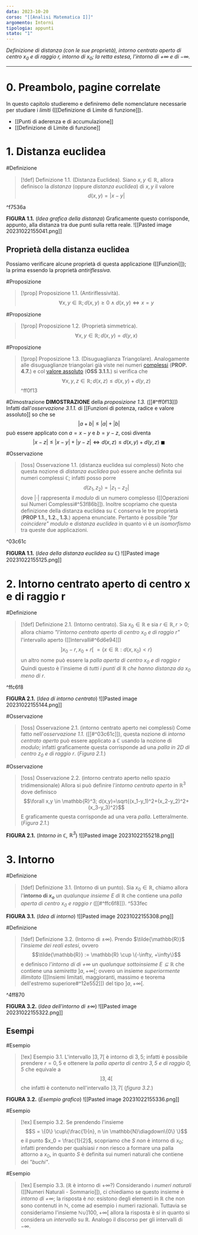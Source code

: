 ```yaml
---
data: 2023-10-20
corso: "[[Analisi Matematica I]]"
argomento: Intorni
tipologia: appunti
stato: "1"
---
```

*Definizione di distanza (con le sue proprietà), intorno centrato aperto di centro $x_0$ e di raggio $r$, intorno di $x_0$; la retta estesa, l'intorno di $+\infty$ e di $-\infty$.*
- - -
# 0. Preambolo, pagine correlate
In questo capitolo studieremo e definiremo delle nomenclature necessarie per studiare i *limiti* ([[Definizione di Limite di funzione]]).
- [[Punti di aderenza e di accumulazione]]
- [[Definizione di Limite di funzione]]
# 1. Distanza euclidea
#Definizione 
> [!def] Definizione 1.1. (Distanza Euclidea).
> Siano $x, y \in \mathbb{R}$, allora definisco la *distanza* (oppure *distanza euclidea*) di $x, y$ il valore 
> $$d(x,y) = | x - y |$$

^f7536a

**FIGURA 1.1.** (*Idea grafica della distanza*)
Graficamente questo corrisponde, appunto, alla distanza tra due punti sulla retta reale.
![[Pasted image 20231022155041.png]]
## Proprietà della distanza euclidea
Possiamo verificare alcune proprietà di questa applicazione ([[Funzioni]]); la prima essendo la proprietà *antiriflessiva*.

#Proposizione
> [!prop] Proposizione 1.1. (Antiriflessività).
> $$\forall x, y \in \mathbb{R}; d(x,y) \geq 0 \land d(x,y) \iff x=y$$

#Proposizione 
> [!prop] Proposizione 1.2. (Proprietà simmetrica).
>  $$\forall x,y \in \mathbb{R}; d(x,y) = d(y,x)$$

#Proposizione 
> [!prop] Proposizione 1.3. (Disuguaglianza Triangolare).
> Analogamente alle disuguaglianze triangolari già viste nei numeri [complessi](Operazioni%20sui%20Numeri%20Complessi) (**PROP. 4.7.**) e col [valore assoluto](Funzioni%20di%20potenza,%20radice%20e%20valore%20assoluto) (**OSS 3.1.1.**) si verifica che $$\forall x,y,z \in \mathbb{R}; d(x,z) \leq d(x,y)+d(y,z)$$
^ff0f13

#Dimostrazione 
**DIMOSTRAZIONE** della *proposizione 1.3.* ([[#^ff0f13]])
Infatti dall'*osservazione 3.1.1.* di [[Funzioni di potenza, radice e valore assoluto]] so che se $$|a+b|\leq|a|+|b|$$può essere applicato con $a=x-y$ e $b=y-z$, così diventa $$|x-z|\leq|x-y|+|y-z| \iff d(x,z) \leq d(x,y) + d(y,z) \ \blacksquare$$

#Osservazione 
> [!oss] Osservazione 1.1. (distanza euclidea sui complessi)
   Noto che questa nozione di *distanza euclidea* può essere anche definita sui numeri complessi $\mathbb{C}$; infatti posso porre $$d(z_1,z_2) = |z_1-z_2|$$dove $|\cdot|$ rappresenta il *modulo* di un numero complesso ([[Operazioni sui Numeri Complessi#^53f86b]]).
   Inoltre scopriamo che questa definizione della distanza euclidea su $\mathbb{C}$ conserva le tre proprietà (**PROP 1.1., 1.2., 1.3.**) appena enunciate. Pertanto è possibile *"far coincidere"* *modulo* e *distanza euclidea* in quanto vi è un *isomorfismo* tra queste due applicazioni.

^03c61c

**FIGURA 1.1.** (*Idea della distanza euclidea su $\mathbb{C}$*)
![[Pasted image 20231022155125.png]]
# 2. Intorno centrato aperto di centro x e di raggio r
#Definizione 
> [!def] Definizione 2.1. (Intorno centrato).
> Sia $x_0 \in \mathbb{R}$ e sia $r \in \mathbb{R}, r> 0$; allora chiamo *"l'intorno centrato aperto di centro $x_0$ e di raggio $r$"* l'intervallo aperto ([[Intervalli#^6d6e94]]) 
> $$]x_0-r, x_0+r[ \ = \{x \in \mathbb{R}: d(x,x_0) < r\}$$
> un altro nome può essere la *palla aperta di centro $x_0$ e di raggio $r$*
> Quindi questo è l'insieme di *tutti i punti di $\mathbb{R}$ che hanno distanza da $x_0$ meno di $r$*.

^ffc6f8

**FIGURA 2.1.** (*Idea di intorno centrato*)
![[Pasted image 20231022155144.png]]

#Osservazione 
> [!oss] Osservazione 2.1. (intorno centrato aperto nei complessi)
   Come fatto nell'*osservazione 1.1.* ([[#^03c61c]]), questa nozione di *intorno centrato aperto* può essere applicato a $\mathbb{C}$ usando la nozione di *modulo*; infatti graficamente questa corrisponde ad una *palla in 2D di centro $z_0$ e di raggio $r$*. (*Figura 2.1.*)

#Osservazione 
> [!oss] Osservazione 2.2. (intorno centrato aperto nello spazio tridimensionale)
Allora si può definire l'*intorno centrato aperto* in $\mathbb{R}^3$ dove definisco $$\forall x,y \in \mathbb{R}^3; d(x,y)=\sqrt{(x_1-y_1)^2+(x_2-y_2)^2+(x_3-y_3)^2}$$
E graficamente questa corrisponde ad una vera *palla*. Letteralmente. (*Figura 2.1.*)

**FIGURA 2.1.** (*Intorno in $\mathbb{C}$, $\mathbb{R}^3$*)
![[Pasted image 20231022155218.png]]

# 3. Intorno
#Definizione 
> [!def] Definizione 3.1. (Intorno di un punto).
> Sia $x_0 \in \mathbb{R}$, chiamo allora l'**intorno di $x_o$** un *qualunque insieme $E$ di $\mathbb{R}$* che contiene una *palla aperta di centro $x_0$ e raggio $r$* ([[#^ffc6f8]]).
^533fec

**FIGURA 3.1.** (*Idea di intorno*)
![[Pasted image 20231022155308.png]]

#Definizione 
> [!def] Definizione 3.2. (Intorno di $\pm\infty$).
> Prendo $\tilde{\mathbb{R}}$ l'*insieme dei reali estesi*, ovvero 
> $$\tilde{\mathbb{R}} := \mathbb{R} \cup \{-\infty, +\infty\}$$
> e definisco *l'intorno di di $+\infty$* un *qualunque sottoinsieme $E \subseteq \mathbb{R}$* che contiene una *semiretta* $]a, +\infty[$; ovvero un insieme *superiormente illimitato* ([[Insiemi limitati, maggioranti, massimo e teorema dell'estremo superiore#^12e552]]) del tipo $]a, +\infty[$.

^4ff870

**FIGURA 3.2.** (*Idea dell'intorno di $\pm \infty$*)
![[Pasted image 20231022155322.png]]
## Esempi
#Esempio 
> [!ex] Esempio 3.1.
> L'intervallo $]3,7[$ è intorno di $3,5$; infatti è possibile prendere $r = 0,5$ e ottenere la *palla aperta di centro $3,5$ e di raggio $0,5$* che equivale a $$]3, 4[$$che infatti è contenuto nell'intervallo $]3, 7[$ (*figura 3.2.*)

**FIGURA 3.2.** (*Esempio grafico*)
![[Pasted image 20231022155336.png]]

#Esempio 
> [!ex] Esempio 3.2.
   Se prendendo l'insieme $$S = \{0\} \cup\{\frac{1}{n}, n \in \mathbb{N}\diagdown\{0\} \}$$e il punto $x_0 = \frac{1}{2}$, scopriamo che $S$ *non* è intorno di $x_0$; infatti prendendo per qualsiasi $r$ non riesco a formare una palla attorno a $x_0$, in quanto $S$ è definita sui numeri naturali che contiene dei *"buchi"*.

#Esempio 
> [!ex] Esempio 3.3. ($\mathbb{R}$ è intorno di +$\infty$?)
   Considerando i *numeri naturali* ([[Numeri Naturali - Sommario]]), ci chiediamo se questo insieme è *intorno di $+\infty$*; la risposta è *no*: esistono degli elementi in $\mathbb{R}$ che non sono contenuti in $\mathbb{N}$, come ad esempio i numeri razionali.
   Tuttavia se consideriamo l'insieme $\mathbb{N} \cup ]100, +\infty[$ allora la risposta è *sì* in quanto si considera un *intervallo* su $\mathbb{R}$.
   Analogo il discorso per gli intervalli di $-\infty$.

